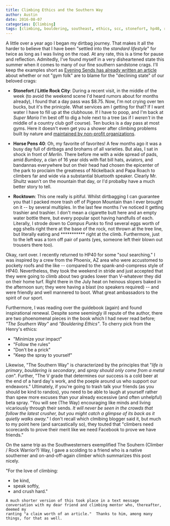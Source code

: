 ```yaml
---
title: Climbing Ethics and the Southern Way
author: Austin
date: 2016-08-07
categories: [Climbing]
tags: [climbing, bouldering, southeast, ethics, scc, stonefort, hp40, rocktown, georgia, alabama, tennessee]
---
```


A little over a year ago I began my dirtbag journey.  That makes it all the harder to believe that I have been "settled into the *standard 
lifestyle*" for twice as long as I was living on the road.  At any rate, this is a time for pause and reflection.  Admitedly, I've found myself in a very disheartened state this summer when it comes to many of 
our fine southern sandstone crags.  I'll keep the examples short as [Evening Sends has already written an 
article](http://eveningsends.com/climbing-gyms-arent-problem-assholes/) about whether or not "gym folk" are to blame for the "declining state" 
of our beloved crags:

- **Stonefort / Little Rock City**: During a recent visit, in the middle of the week (to avoid the weekend scene I'd heard rumors about for 
months already), I found that a day pass was $8.75.  Now, I'm not crying over ten bucks, but it's the prinicple.  What services am I getting 
for that?  If I want water I have to fill up at the clubhouse.  If I have to poop, and I'm back at *Super Mario* I'm best off to dig a hole next 
to a tree (as if I *weren't* in the middle of a country club golf course).  Ten bucks is a day pass at most gyms.  Here it doesn't even get you 
a shower after climbing problems  built by nature and [maintained by non-profit 
organizations](http://www.seclimbers.org/modules.php?name=News&file=article&sid=463).

- **Horse Pens 40**:  Oh, my favorite of favorites!  A few months ago it was a busy day full of dirtbags and 
brohams of all varieties.  But alas, I sat in shock in front of *Merlin*.  There before me with a wide spread of pads, amid *Bumboy*, a clan of 
16 year olds with flat bill hats, aviators, and bandannas everywhere but on their head had chosen the 
epicenter of the park to proclaim the greatness of Nickelback and Papa Roach to climbers 
far and wide via a substantial bluetooth speaker.  Clearly Mr. Shultz wasn't on the  mountain that day, or I'd probalby have a much better story to tell.

- **Rocktown**:  This one really is pitiful.  Whilst dirtbagging I can guarantee you that I packed more trash off of Pigeon Mountain than I 
ever brought on it -- by several multiples.  In the last few months I've noticed it getting trashier and trashier.  I don't mean a cigarette 
butt here and an empty water bottle there, but every popular spot having handfulls of each.  Literally, I strode down to *Campus Punks* to find 
several eggs worth of egg shells right there at the base of the rock, not thrown at the tree line, but literally eating and *********** right 
at the climb.  Furthermore, just to the left was a torn off pair of pants (yes, someone left their blown out trousers there too).

Okay, rant over.  I recently returned to HP40 for some "soul searching."  I was inspired by a crew from the Phoenix, AZ area who 
were accustomed to pockety roofs and the like -- compared to the spank-and-compress style of HP40.  Nevertheless, they took the weekend in 
stride and just accepted that they were going to climb about two grades lower than V-whatever they did on their home turf.  Right there in 
the July heat on heinous slopers baked in the afternoon sun; they were having a blast (no speakers required) -- and were friendly and well 
mannered to boot.  What great ambassadors to the spirit of our sport.

Furthermore, I was reading over the guidebook (again) and found inspirational renewal.  Despite some seemingly ill repute of the author, there are two phoenomenal pieces in the book which I had never read before; *"The Southern Way"* and *"Bouldering 
Ethics"*.  To cherry pick from the Henry's ethics:

- "Minimize your impact"
- "Follow the rules"
- "Don't be a prick"
- "Keep the spray to yourself"

Likewise, "The Southern Way" is characterized by the principles that "*life is primary*, *bouldering is secondary*, and *spray should only come 
from a metal can*".  Further, "The V grade that determines our success is a cold beer at the end of a hard day's work, and the poeple around us who 
support our endeavors."  Ultimately, if you're going to trash talk your friends (as you should be kind to randos), you need to be able to laugh 
at yourself rather than spew more excuses than your already excessive (and often unhelpful) beta spray.  "You will see (The Way) encouraging 
like minds and living vicariously through their sends.  *It will never be seen in the crowds that follow the latest crusher, but you might 
catch a glimpse of its back as it quietly walks away."*  I don't recall which clmibing blogger said it, but much to my point here (and 
sarcastically so), they touted that "climbers need scorecards to prove their merit like we need Facebook to prove we have friends."

On the same trip as the Southwesterners exemplified The Souhern (Climber / Rock Warrior?) Way, I gave a scolding to a friend who is a native 
southerner and on-and-off-again climber which summarizes this post nicely.

"For the love of climbing:

- be kind,
- speak softly,
- and crush hard."

```
A much shorter version of this took place in a text message conversation with my dear friend and climbing mentor who, thereafter, deemed my 
ranting "a claim worth of an article."  Thanks to him, among many things, for that as well.
```
